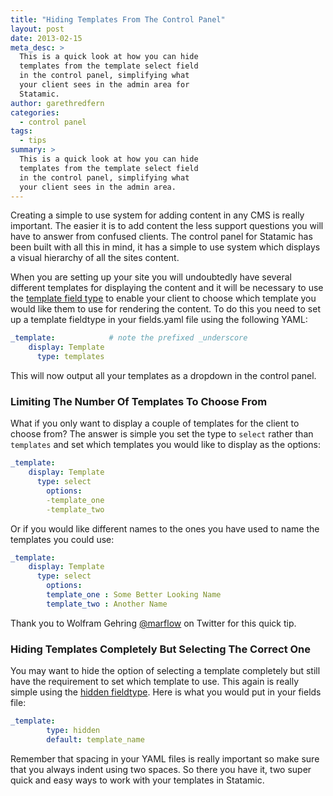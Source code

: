 ```yaml
---
title: "Hiding Templates From The Control Panel"
layout: post
date: 2013-02-15
meta_desc: >
  This is a quick look at how you can hide
  templates from the template select field
  in the control panel, simplifying what
  your client sees in the admin area for
  Statamic.
author: garethredfern
categories:
  - control panel
tags:
  - tips
summary: >
  This is a quick look at how you can hide
  templates from the template select field
  in the control panel, simplifying what
  your client sees in the admin area.
---
```

Creating a simple to use system for adding content in any CMS is really important. The easier it is to add content the less support questions you will have to answer from confused clients.  The control panel for Statamic has been built with all this in mind, it has a simple to use system which displays a visual hierarchy of all the sites content.

When you are setting up your site you will undoubtedly have several different templates for displaying the content and it will be necessary to use the [template field type](http://statamic.com/learn/documentation/fieldtypes/templates) to enable your client to choose which template you would like them to use for rendering the content. To do this you need to set up a template fieldtype in your fields.yaml file using the following YAML:

~~~yaml
_template:            # note the prefixed _underscore
    display: Template
	  type: templates
~~~

This will now output all your templates as a dropdown in the control panel.

### Limiting The Number Of Templates To Choose From
What if you only want to display a couple of templates for the client to choose from? The answer is simple you set the type to `select` rather than `templates` and set which templates you would like to display as the options:

~~~yaml
_template:
    display: Template
	  type: select
		options:
	    -template_one
	    -template_two
~~~

Or if you would like different names to the ones you have used to name the templates you could use:

~~~yaml
_template:
    display: Template
	  type: select
		options:
	    template_one : Some Better Looking Name
	    template_two : Another Name
~~~

Thank you to Wolfram Gehring [@marflow](https://twitter.com/marflow) on Twitter for this quick tip.

### Hiding Templates Completely But Selecting The Correct One
You may want to hide the option of selecting a template completely but still have the requirement to set which template to use. This again is really simple using the [hidden fieldtype](http://statamic.com/learn/documentation/fieldtypes/hidden). Here is what you would put in your fields file:

~~~yaml
_template:
		type: hidden
		default: template_name
~~~

Remember that spacing in your YAML files is really important so make sure that you always indent using two spaces. So there you have it, two super quick and easy ways to work with your templates in Statamic.
